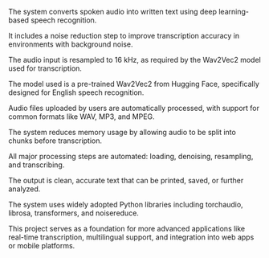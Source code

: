 The system converts spoken audio into written text using deep learning-based speech recognition.

It includes a noise reduction step to improve transcription accuracy in environments with background noise.

The audio input is resampled to 16 kHz, as required by the Wav2Vec2 model used for transcription.

The model used is a pre-trained Wav2Vec2 from Hugging Face, specifically designed for English speech recognition.

Audio files uploaded by users are automatically processed, with support for common formats like WAV, MP3, and MPEG.

The system reduces memory usage by allowing audio to be split into chunks before transcription.

All major processing steps are automated: loading, denoising, resampling, and transcribing.

The output is clean, accurate text that can be printed, saved, or further analyzed.

The system uses widely adopted Python libraries including torchaudio, librosa, transformers, and noisereduce.

This project serves as a foundation for more advanced applications like real-time transcription, multilingual support, and integration into web apps or mobile platforms.
